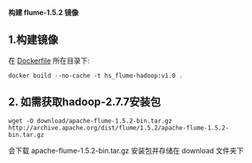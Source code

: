﻿**构建 flume-1.5.2 镜像**

## 1.构建镜像
在 [Dockerfile](./Dockerfile) 所在目录下:  
```
docker build --no-cache -t hs_flume-hadoop:v1.0 .
```

## 2. 如需获取hadoop-2.7.7安装包    
```
wget -O download/apache-flume-1.5.2-bin.tar.gz http://archive.apache.org/dist/flume/1.5.2/apache-flume-1.5.2-bin.tar.gz
```   
会下载 apache-flume-1.5.2-bin.tar.gz 安装包并存储在 download 文件夹下


